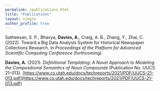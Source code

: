 ```yaml
---
permalink: /publications.html
title: "Publications"
layout: single
author_profile: true
---
```


Satheesan, S. P., Bhavya, **Davies, A.**, Craig, A. B., Zhang, Y., Zhai, C. (2022). Toward a Big Data Analysis System for Historical Newspaper Collections Research. In *Proceedings of the Platform for Advanced Scientific Computing Conference* (forthcoming).

**Davies, A.** (2021). *Definitional Templating: A Novel Approach to Modeling the Compositional Semantics of Noun Compounds* (Publication No. UUCS 21-013). [https://www.cs.utah.edu/docs/techreports/2021/PDF/UUCS-21-013.pdf](https://www.cs.utah.edu/docs/techreports/2021/PDF/UUCS-21-013.pdf)
